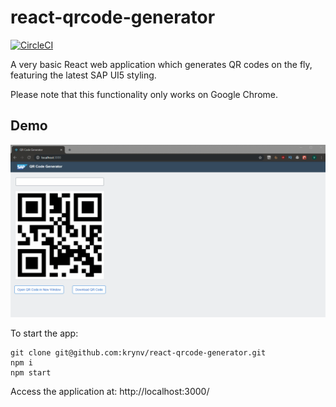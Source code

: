 # react-qrcode-generator

[![CircleCI](https://circleci.com/gh/krynv/react-qrcode-generator.svg?style=svg)](https://circleci.com/gh/krynv/react-qrcode-generator)

A very basic React web application which generates QR codes on the fly, featuring the latest SAP UI5 styling.

Please note that this functionality only works on Google Chrome.

## Demo
![Demo](react-qrcode-generator.gif)

To start the app:

    git clone git@github.com:krynv/react-qrcode-generator.git
    npm i
    npm start

Access the application at: http://localhost:3000/
